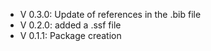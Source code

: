 - V 0.3.0: Update of references in the .bib file
- V 0.2.0: added a .ssf file
- V 0.1.1: Package creation
